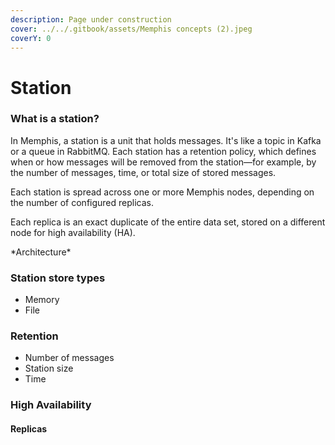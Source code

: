 ```yaml
---
description: Page under construction
cover: ../../.gitbook/assets/Memphis concepts (2).jpeg
coverY: 0
---
```


# Station

### What is a station?

In Memphis, a station is a unit that holds messages. It's like a topic in Kafka or a queue in RabbitMQ. Each station has a retention policy, which defines when or how messages will be removed from the station—for example, by the number of messages, time, or total size of stored messages.

Each station is spread across one or more Memphis nodes, depending on the number of configured replicas.

Each replica is an exact duplicate of the entire data set, stored on a different node for high availability (HA).

\*Architecture\*

### Station store types

* Memory
* File

### Retention

* Number of messages
* Station size
* Time

### High Availability

#### Replicas





